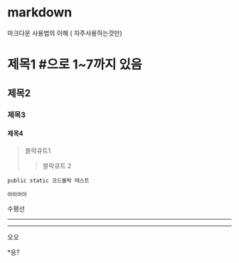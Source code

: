 # markdown
마크다운 사용법의 이해 ( 자주사용하는것만)

# 제목1 #으로 1~7까지 있음
## 제목2
### 제목3
#### 제목4

> 블락큐트1
> > 블락큐트 2


```
public static 코드블락 테스트

아아아아
```




수평선
***


***
오오

*응?
